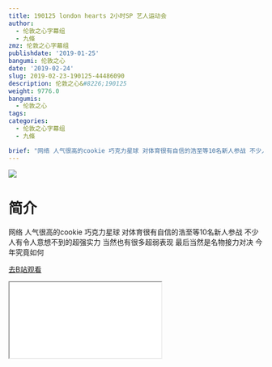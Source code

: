 ```yaml
---
title: 190125 london hearts 2小时SP 艺人运动会
author:
  - 伦敦之心字幕组
  - 九條
zmz: 伦敦之心字幕组
publishdate: '2019-01-25'
bangumi: 伦敦之心
date: '2019-02-24'
slug: 2019-02-23-190125-44486090
description: 伦敦之心&#8226;190125
weight: 9776.0
bangumis:
  - 伦敦之心
tags:
categories:
  - 伦敦之心字幕组
  - 九條

brief: "网络 人气很高的cookie 巧克力星球 对体育很有自信的浩至等10名新人参战 不少人有令人意想不到的超强实力 当然也有很多超弱表现 最后当然是名物接力对决 今年究竟如何"
---
```

![](https://i.imgur.com/qEkhbHA.jpg)
# 简介  
网络
人气很高的cookie 巧克力星球 对体育很有自信的浩至等10名新人参战 不少人有令人意想不到的超强实力 当然也有很多超弱表现 最后当然是名物接力对决 今年究竟如何  

[去B站观看](https://www.bilibili.com/video/av44486090/)
<div class ="resp-container"><iframe class="testiframe" src="//player.bilibili.com/player.html?aid=44486090"", scrolling="no", allowfullscreen="true" > </iframe></div> 
